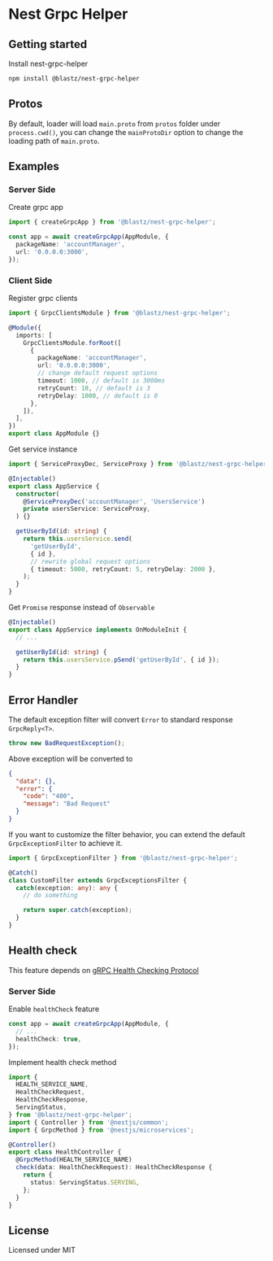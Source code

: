 # Nest Grpc Helper

## Getting started

Install nest-grpc-helper

```bash
npm install @blastz/nest-grpc-helper
```

## Protos

By default, loader will load `main.proto` from `protos` folder under `process.cwd()`, you can change the
`mainProtoDir` option to change the loading path of `main.proto`.

## Examples

### Server Side

Create grpc app

```ts
import { createGrpcApp } from '@blastz/nest-grpc-helper';

const app = await createGrpcApp(AppModule, {
  packageName: 'accountManager',
  url: '0.0.0.0:3000',
});
```

### Client Side

Register grpc clients

```ts
import { GrpcClientsModule } from '@blastz/nest-grpc-helper';

@Module({
  imports: [
    GrpcClientsModule.forRoot([
      {
        packageName: 'accountManager',
        url: '0.0.0.0:3000',
        // change default request options
        timeout: 1000, // default is 3000ms
        retryCount: 10, // default is 3
        retryDelay: 1000, // default is 0
      },
    ]),
  ],
})
export class AppModule {}
```

Get service instance

```ts
import { ServiceProxyDec, ServiceProxy } from '@blastz/nest-grpc-helper';

@Injectable()
export class AppService {
  constructor(
    @ServiceProxyDec('accountManager', 'UsersService')
    private usersService: ServiceProxy,
  ) {}

  getUserById(id: string) {
    return this.usersService.send(
      'getUserById',
      { id },
      // rewrite global request options
      { timeout: 5000, retryCount: 5, retryDelay: 2000 },
    );
  }
}
```

Get `Promise` response instead of `Observable`

```ts
@Injectable()
export class AppService implements OnModuleInit {
  // ...

  getUserById(id: string) {
    return this.usersService.pSend('getUserById', { id });
  }
}
```

## Error Handler

The default exception filter will convert `Error` to standard response `GrpcReply<T>`.

```ts
throw new BadRequestException();
```

Above exception will be converted to

```json
{
  "data": {},
  "error": {
    "code": "400",
    "message": "Bad Request"
  }
}
```

If you want to customize the filter behavior, you can extend the default `GrpcExceptionFilter` to achieve it.

```ts
import { GrpcExceptionFilter } from '@blastz/nest-grpc-helper';

@Catch()
class CustomFilter extends GrpcExceptionsFilter {
  catch(exception: any): any {
    // do something

    return super.catch(exception);
  }
}
```

## Health check

This feature depends on [gRPC Health Checking Protocol](https://github.com/grpc/grpc/blob/master/doc/health-checking.md)

### Server Side

Enable `healthCheck` feature

```ts
const app = await createGrpcApp(AppModule, {
  // ...
  healthCheck: true,
});
```

Implement health check method

```ts
import {
  HEALTH_SERVICE_NAME,
  HealthCheckRequest,
  HealthCheckResponse,
  ServingStatus,
} from '@blastz/nest-grpc-helper';
import { Controller } from '@nestjs/common';
import { GrpcMethod } from '@nestjs/microservices';

@Controller()
export class HealthController {
  @GrpcMethod(HEALTH_SERVICE_NAME)
  check(data: HealthCheckRequest): HealthCheckResponse {
    return {
      status: ServingStatus.SERVING,
    };
  }
}
```

## License

Licensed under MIT
